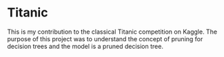 # Titanic
This is my contribution to the classical Titanic competition on Kaggle. The purpose of this project was to understand the concept of pruning for decision trees and the model is a pruned decision tree.
